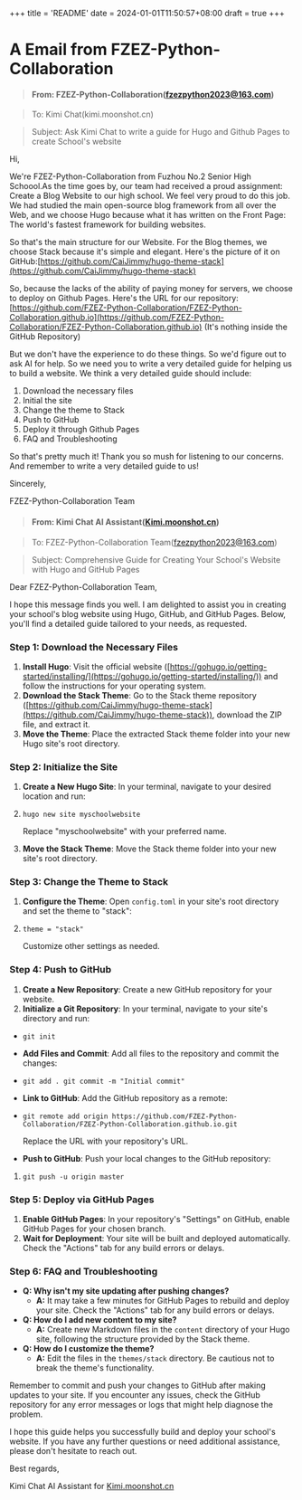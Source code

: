 +++
title = 'README'
date = 2024-01-01T11:50:57+08:00
draft = true
+++
# A Email from FZEZ-Python-Collaboration

> #### **From:** FZEZ-Python-Collaboration(fzezpython2023@163.com)

> To: Kimi Chat(kimi.moonshot.cn)

> Subject: Ask Kimi Chat to write a guide for Hugo and Github Pages to create School's website

Hi,

We're FZEZ-Python-Collaboration from Fuzhou No.2 Senior High Schoool.As the time goes by, our team had received a proud assignment: Create a Blog Website to our high school. We feel very proud to do this job. We had studied the main open-source blog framework from all over the Web, and we choose Hugo because what it has written on the Front Page: The world's fastest framework for building websites.

So that's the main structure for our Website. For the Blog themes, we choose Stack because it's simple and elegant. Here's the picture of it on GitHub:[https://github.com/CaiJimmy/hugo-theme-stack](https://github.com/CaiJimmy/hugo-theme-stack)

So, because the lacks of the ability of paying money for servers, we choose to deploy on Github Pages. Here's the URL for our repository:[https://github.com/FZEZ-Python-Collaboration/FZEZ-Python-Collaboration.github.io](https://github.com/FZEZ-Python-Collaboration/FZEZ-Python-Collaboration.github.io) (It's nothing inside the GitHub Repository)

But we don't have the experience to do these things. So we'd figure out to ask AI for help. So we need you to write a very detailed guide for helping us to build a website. We think a very detailed guide should include:

1. Download the necessary files
2. Initial the site
3. Change the theme to Stack
4. Push to GitHub
5. Deploy it through Github Pages
6. FAQ and Troubleshooting

So that's pretty much it! Thank you so mush for listening to our concerns. And remember to write a very detailed guide to us!

Sincerely,

FZEZ-Python-Collaboration Team

> #### **From:** Kimi Chat AI Assistant([Kimi.moonshot.cn](http://Kimi.moonshot.cn))

> To: FZEZ-Python-Collaboration Team(fzezpython2023@163.com)

> Subject: Comprehensive Guide for Creating Your School's Website with Hugo and GitHub Pages

Dear FZEZ-Python-Collaboration Team,

I hope this message finds you well. I am delighted to assist you in creating your school's blog website using Hugo, GitHub, and GitHub Pages. Below, you'll find a detailed guide tailored to your needs, as requested.

### Step 1: Download the Necessary Files

1. **Install Hugo**: Visit the official website ([https://gohugo.io/getting-started/installing/](https://gohugo.io/getting-started/installing/)) and follow the instructions for your operating system.
2. **Download the Stack Theme**: Go to the Stack theme repository ([https://github.com/CaiJimmy/hugo-theme-stack](https://github.com/CaiJimmy/hugo-theme-stack)), download the ZIP file, and extract it.
3. **Move the Theme**: Place the extracted Stack theme folder into your new Hugo site's root directory.

### Step 2: Initialize the Site

1. **Create a New Hugo Site**: In your terminal, navigate to your desired location and run:
2. `hugo new site myschoolwebsite`

   Replace "myschoolwebsite" with your preferred name.

2. **Move the Stack Theme**: Move the Stack theme folder into your new site's root directory.

### Step 3: Change the Theme to Stack

1. **Configure the Theme**: Open `config.toml` in your site's root directory and set the theme to "stack":
2. `theme = "stack"`

   Customize other settings as needed.

### Step 4: Push to GitHub

1. **Create a New Repository**: Create a new GitHub repository for your website.
2. **Initialize a Git Repository**: In your terminal, navigate to your site's directory and run:
- `git init`
- **Add Files and Commit**: Add all files to the repository and commit the changes:
- `git add . git commit -m "Initial commit"`
- **Link to GitHub**: Add the GitHub repository as a remote:
- `git remote add origin https://github.com/FZEZ-Python-Collaboration/FZEZ-Python-Collaboration.github.io.git`

   Replace the URL with your repository's URL.

- **Push to GitHub**: Push your local changes to the GitHub repository:
1. `git push -u origin master`

### Step 5: Deploy via GitHub Pages

1. **Enable GitHub Pages**: In your repository's "Settings" on GitHub, enable GitHub Pages for your chosen branch.
2. **Wait for Deployment**: Your site will be built and deployed automatically. Check the "Actions" tab for any build errors or delays.

### Step 6: FAQ and Troubleshooting

- **Q: Why isn't my site updating after pushing changes?**
   - **A:** It may take a few minutes for GitHub Pages to rebuild and deploy your site. Check the "Actions" tab for any build errors or delays.
- **Q: How do I add new content to my site?**
   - **A:** Create new Markdown files in the `content` directory of your Hugo site, following the structure provided by the Stack theme.
- **Q: How do I customize the theme?**
   - **A:** Edit the files in the `themes/stack` directory. Be cautious not to break the theme's functionality.

Remember to commit and push your changes to GitHub after making updates to your site. If you encounter any issues, check the GitHub repository for any error messages or logs that might help diagnose the problem.

I hope this guide helps you successfully build and deploy your school's website. If you have any further questions or need additional assistance, please don't hesitate to reach out.

Best regards,

Kimi Chat AI Assistant for [Kimi.moonshot.cn](http://Kimi.moonshot.cn)